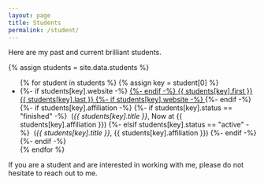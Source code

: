 ```yaml
---
layout: page
title: Students
permalink: /student/
---
```


<p>Here are my past and current brilliant students.</p>

{% assign students = site.data.students %}
<ul>
  {% for student in students %}
      {% assign key = student[0] %}
      <li>
      {%- if students[key].website -%}  
        <a href="{{ students[key].website }}" target="_blank">
      {%- endif -%}
        {{ students[key].first }} {{ students[key].last }}
      {%- if students[key].website -%}
          </a>
      {%- endif -%}
      {%- if students[key].affiliation -%}
	{%- if students[key].status == "finished" -%}
          &nbsp;(<i>{{ students[key].title }}</i>, Now at {{ students[key].affiliation }})
	{%- elsif students[key].status == "active" -%}
          &nbsp;(<i>{{ students[key].title }}</i>, {{ students[key].affiliation }})
	{%- endif -%}
      {%- endif -%}
      </li>
  {% endfor %}
</ul>

<p>If you are a student and are interested in working with me, please do not hesitate to reach out to me.</p>

